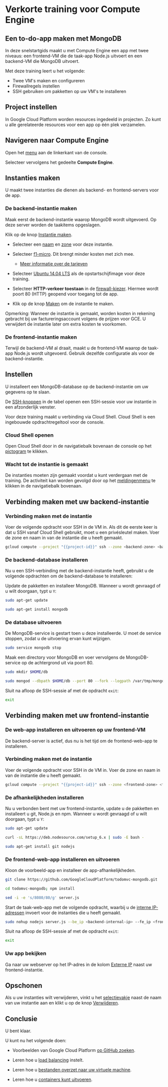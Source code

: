 # Verkorte training voor Compute Engine

## Een to-do-app maken met MongoDB

<walkthrough-tutorial-duration duration="15"></walkthrough-tutorial-duration>

In deze snelstartgids maakt u met Compute Engine een app met twee niveaus: een
frontend-VM die de taak-app Node.js uitvoert en een backend-VM die MongoDB
uitvoert.

Met deze training leert u het volgende:

*   Twee VM's maken en configureren
*   Firewallregels instellen
*   SSH gebruiken om pakketten op uw VM's te installeren

## Project instellen

In Google Cloud Platform worden resources ingedeeld in projecten. Zo kunt u alle
gerelateerde resources voor een app op één plek verzamelen.

<walkthrough-project-billing-setup permissions="compute.instances.create"></walkthrough-project-billing-setup>

## Navigeren naar Compute Engine

Open het [menu][spotlight-console-menu] aan de linkerkant van de console.

Selecteer vervolgens het gedeelte **Compute Engine**.

<walkthrough-menu-navigation sectionid="COMPUTE_SECTION"></walkthrough-menu-navigation>

## Instanties maken

U maakt twee instanties die dienen als backend- en frontend-servers voor de app.

### De backend-instantie maken

Maak eerst de backend-instantie waarop MongoDB wordt uitgevoerd. Op deze server
worden de taakitems opgeslagen.

Klik op de knop [Instantie maken][spotlight-create-instance].

*   Selecteer een [naam][spotlight-instance-name] en
    [zone][spotlight-instance-zone] voor deze instantie.

*   Selecteer [f1-micro][spotlight-machine-type]. Dit brengt minder kosten met
    zich mee.

    *   [Meer informatie over de tarieven][pricing]

*   Selecteer [Ubuntu 14.04 LTS][spotlight-boot-disk] als de opstartschijfimage
    voor deze training.

*   Selecteer **HTTP-verkeer toestaan** in de
    [firewall-kiezer][spotlight-firewall]. Hiermee wordt poort 80 (HTTP) geopend
    voor toegang tot de app.

*   Klik op de knop [Maken][spotlight-submit-create] om de instantie te maken.

Opmerking: Wanneer de instantie is gemaakt, worden kosten in rekening gebracht
bij uw factureringsaccount volgens de prijzen voor GCE. U verwijdert de
instantie later om extra kosten te voorkomen.

### De frontend-instantie maken

Terwijl de backend-VM al draait, maakt u de frontend-VM waarop de taak-app
Node.js wordt uitgevoerd. Gebruik dezelfde configuratie als voor de
backend-instantie.

## Instellen

U installeert een MongoDB-database op de backend-instantie om uw gegevens op te
slaan.

De [SSH-knoppen][spotlight-ssh-buttons] in de tabel openen een SSH-sessie voor
uw instantie in een afzonderlijk venster.

Voor deze training maakt u verbinding via Cloud Shell. Cloud Shell is een
ingebouwde opdrachtregeltool voor de console.

### Cloud Shell openen

Open Cloud Shell door in de navigatiebalk bovenaan de console op het
<walkthrough-cloud-shell-icon></walkthrough-cloud-shell-icon>[pictogram][spotlight-open-devshell]
te klikken.

### Wacht tot de instantie is gemaakt

De instanties moeten zijn gemaakt voordat u kunt verdergaan met de training. De
activiteit kan worden gevolgd door op het
[meldingenmenu][spotlight-notification-menu] te klikken in de navigatiebalk
bovenaan.

## Verbinding maken met uw backend-instantie

### Verbinding maken met de instantie

Voer de volgende opdracht voor SSH in de VM in. Als dit de eerste keer is dat u
SSH vanaf Cloud Shell gebruikt, moet u een privésleutel maken. Voer de zone en
naam in van de instantie die u heeft gemaakt.

```bash
gcloud compute --project "{{project-id}}" ssh --zone <backend-zone> <backend-name>
```

### De backend-database installeren

Nu u een SSH-verbinding met de backend-instantie heeft, gebruikt u de volgende
opdrachten om de backend-database te installeren:

Update de pakketten en installeer MongoDB. Wanneer u wordt gevraagd of u wilt
doorgaan, typt u `Y`:

```bash
sudo apt-get update
```

```bash
sudo apt-get install mongodb
```

### De database uitvoeren

De MongoDB-service is gestart toen u deze installeerde. U moet de service
stoppen, zodat u de uitvoering ervan kunt wijzigen.

```bash
sudo service mongodb stop
```

Maak een directory voor MongoDB en voer vervolgens de MongoDB-service op de
achtergrond uit via poort 80.

```bash
sudo mkdir $HOME/db
```

```bash
sudo mongod --dbpath $HOME/db --port 80 --fork --logpath /var/tmp/mongodb
```

Sluit na afloop de SSH-sessie af met de opdracht `exit`:

```bash
exit
```

## Verbinding maken met uw frontend-instantie

### De web-app installeren en uitvoeren op uw frontend-VM

De backend-server is actief, dus nu is het tijd om de frontend-web-app te
installeren.

### Verbinding maken met de instantie

Voer de volgende opdracht voor SSH in de VM in. Voer de zone en naam in van de
instantie die u heeft gemaakt.

```bash
gcloud compute --project "{{project-id}}" ssh --zone <frontend-zone> <frontend-name>
```

### De afhankelijkheden installeren

Nu u verbonden bent met uw frontend-instantie, update u de pakketten en
installeert u git, Node.js en npm. Wanneer u wordt gevraagd of u wilt doorgaan,
typt u `Y`:

```bash
sudo apt-get update
```

```bash
curl -sL https://deb.nodesource.com/setup_6.x | sudo -E bash -
```

```bash
sudo apt-get install git nodejs
```

### De frontend-web-app installeren en uitvoeren

Kloon de voorbeeld-app en installeer de app-afhankelijkheden.

```bash
git clone https://github.com/GoogleCloudPlatform/todomvc-mongodb.git
```

```bash
cd todomvc-mongodb; npm install
```

```bash
sed -i -e 's/8080/80/g' server.js
```

Start de taak-web-app met de volgende opdracht, waarbij u de
[interne IP-adressen][spotlight-internal-ip] invoert voor de instanties die u
heeft gemaakt.

```bash
sudo nohup nodejs server.js --be_ip <backend-internal-ip> --fe_ip <frontend-internal-ip> &
```

Sluit na afloop de SSH-sessie af met de opdracht `exit`:

```bash
exit
```

### Uw app bekijken

Ga naar uw webserver op het IP-adres in de kolom
[Externe IP][spotlight-external-ip] naast uw frontend-instantie.

## Opschonen

Als u uw instanties wilt verwijderen, vinkt u het
[selectievakje][spotlight-instance-checkbox] naast de naam van uw instantie aan
en klikt u op de knop [Verwijderen][spotlight-delete-button].

## Conclusie

<walkthrough-conclusion-trophy></walkthrough-conclusion-trophy>

U bent klaar.

U kunt nu het volgende doen:

*   Voorbeelden van Google Cloud Platform
    [op GitHub zoeken](http://googlecloudplatform.github.io/).

*   Leren hoe u
    [load balancing](https://cloud.google.com/compute/docs/load-balancing/)
    instelt.

*   Leren hoe u
    [bestanden overzet naar uw virtuele machine](https://cloud.google.com/compute/docs/instances/transfer-files/).

*   Leren hoe u
    [containers kunt uitvoeren](https://cloud.google.com/compute/docs/containers).

[pricing]: https://cloud.google.com/compute/#compute-engine-pricing
[spotlight-boot-disk]: walkthrough://spotlight-pointer?cssSelector=vm-set-boot-disk
[spotlight-console-menu]: walkthrough://spotlight-pointer?spotlightId=console-nav-menu
[spotlight-control-panel]: walkthrough://spotlight-pointer?cssSelector=#p6n-action-bar-container-main
[spotlight-create-instance]: walkthrough://spotlight-pointer?spotlightId=gce-zero-new-vm,gce-vm-list-new
[spotlight-delete-button]: walkthrough://spotlight-pointer?cssSelector=.p6n-icon-delete
[spotlight-external-ip]: walkthrough://spotlight-pointer?cssSelector=.p6n-external-link
[spotlight-firewall]: walkthrough://spotlight-pointer?spotlightId=gce-vm-add-firewall
[spotlight-instance-checkbox]: walkthrough://spotlight-pointer?cssSelector=.p6n-checkbox-form-label
[spotlight-instance-name]: walkthrough://spotlight-pointer?spotlightId=gce-vm-add-name
[spotlight-instance-zone]: walkthrough://spotlight-pointer?spotlightId=gce-vm-add-zone-select
[spotlight-internal-ip]: walkthrough://spotlight-pointer?cssSelector=gce-internal-ip
[spotlight-machine-type]: walkthrough://spotlight-pointer?spotlightId=gce-add-machine-type-select
[spotlight-notification-menu]: walkthrough://spotlight-pointer?cssSelector=.p6n-notification-dropdown,.cfc-icon-notifications
[spotlight-open-devshell]: walkthrough://spotlight-pointer?spotlightId=devshell-activate-button
[spotlight-ssh-buttons]: walkthrough://spotlight-pointer?cssSelector=gce-connect-to-instance
[spotlight-submit-create]: walkthrough://spotlight-pointer?spotlightId=gce-submit
[spotlight-vm-list]: walkthrough://spotlight-pointer?cssSelector=vm2-instance-list%20.p6n-checkboxed-table
